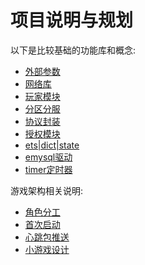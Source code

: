 # 项目说明与规划

以下是比较基础的功能库和概念:

- [外部参数](args.md)
- [网络库](network.md)
- [玩家模块](agent.md)
- [分区分服](region.md)
- [协议封装](protocol.md)
- [授权模块](user.md)
- [ets|dict|state](ets_dict_state.md)
- [emysql驱动](emysql.md)
- [timer定时器](timer.md)


游戏架构相关说明:

- [角色分工](roles.md)
- [首次启动](started.md)
- [心跳包推送](heartbeat.md)
- [小游戏设计](h5.md)